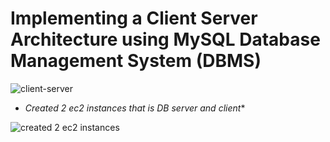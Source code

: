 # Implementing a Client Server Architecture using MySQL Database Management System (DBMS)


![client-server](https://github.com/titusnangitech/Client-Server-architecture-implemantation-using-MySql/assets/128609800/12d002f3-b7ca-4cef-9ac3-ad26af45ed2d)


- *Created 2 ec2 instances that is DB server and client**


![created 2 ec2 instances](https://github.com/titusnangitech/Client-Server-architecture-implemantation-using-MySql/assets/128609800/e4194018-780c-4aef-94f4-f65e6f9d80a8)
